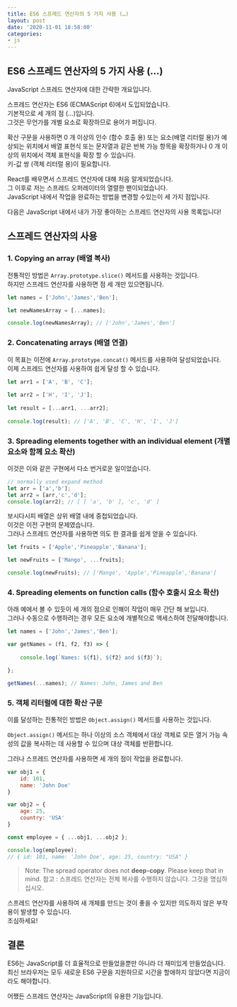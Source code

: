 ```yaml
---
title: ES6 스프레드 연산자의 5 가지 사용 (…)
layout: post
date: '2020-11-01 18:58:00'
categories:
- js
---
```


## ES6 스프레드 연산자의 5 가지 사용 (…)

JavaScript 스프레드 연산자에 대한 간략한 개요입니다.

스프레드 연산자는 ES6 (ECMAScript 6)에서 도입되었습니다.  
기본적으로 세 개의 점 (...)입니다.  
그것은 무언가를 개별 요소로 확장하므로 용어가 퍼집니다.

확산 구문을 사용하면 0 개 이상의 인수 (함수 호출 용) 또는 요소(배열 리터럴 용)가 예상되는 위치에서 배열 표현식 또는 문자열과 같은 반복 가능 항목을 
확장하거나 0 개 이상의 위치에서 객체 표현식을 확장 할 수 있습니다.  
키-값 쌍 (객체 리터럴 용)이 필요합니다.

React를 배우면서 스프레드 연산자에 대해 처음 알게되었습니다.  
그 이후로 저는 스프레드 오퍼레이터의 열렬한 팬이되었습니다.  
JavaScript 내에서 작업을 완료하는 방법을 변경할 수있는이 세 가지 점입니다.

다음은 JavaScript 내에서 내가 가장 좋아하는 스프레드 연산자의 사용 목록입니다!

## 스프레드 연산자의 사용

### 1. Copying an array (배열 복사)

전통적인 방법은 `Array.prototype.slice()` 메서드를 사용하는 것입니다.  
하지만 스프레드 연산자를 사용하면 점 세 개만 있으면됩니다.

```javascript
let names = ['John','James','Ben'];

let newNamesArray = [...names];

console.log(newNamesArray); // ['John','James','Ben']
```

### 2. Concatenating arrays (배열 연결)

이 목표는 이전에 `Array.prototype.concat()` 메서드를 사용하여 달성되었습니다.  
이제 스프레드 연산자를 사용하여 쉽게 달성 할 수 있습니다.

```javascript
let arr1 = ['A', 'B', 'C'];
  
let arr2 = ['H', 'I', 'J'];
    
let result = [...arr1, ...arr2];
      
console.log(result); // ['A', 'B', 'C', 'H', 'I', 'J']
```

### 3. Spreading elements together with an individual element (개별 요소와 함께 요소 확산)

이것은 이와 같은 구현에서 다소 번거로운 일이었습니다.

```javascript
// normally used expand method
let arr = ['a','b'];
let arr2 = [arr,'c','d'];
console.log(arr2); // [ [ 'a', 'b' ], 'c', 'd' ]
```

보시다시피 배열은 상위 배열 내에 중첩되었습니다.  
이것은 이전 구현의 문제였습니다.  
그러나 스프레드 연산자를 사용하면 의도 한 결과를 쉽게 얻을 수 있습니다.

```javascript
let fruits = ['Apple','Pineapple','Banana'];

let newFruits = ['Mango', ...fruits];

console.log(newFruits); // ['Mango', 'Apple','Pineapple','Banana']
```

### 4. Spreading elements on function calls (함수 호출시 요소 확산)

아래 예에서 볼 수 있듯이 세 개의 점으로 인해이 작업이 매우 간단 해 보입니다.  
그러나 수동으로 수행하려는 경우 모든 요소에 개별적으로 액세스하여 전달해야합니다.

```javascript
let names = ['John','James','Ben'];

var getNames = (f1, f2, f3) => {
  
	console.log(`Names: ${f1}, ${f2} and ${f3}`); 

};

getNames(...names); // Names: John, James and Ben
```

### 5. 객체 리터럴에 대한 확산 구문

이를 달성하는 전통적인 방법은 `Object.assign()` 메서드를 사용하는 것입니다.

`Object.assign()` 메서드는 하나 이상의 소스 객체에서 대상 객체로 모든 열거 가능 속성의 값을 복사하는 데 사용할 수 있으며 대상 객체를 반환합니다.

그러나 스프레드 연산자를 사용하면 세 개의 점이 작업을 완료합니다.

```javascript
var obj1 = {
    id: 101,
    name: 'John Doe'
}

var obj2 = {
    age: 25,
    country: 'USA'
}

const employee = { ...obj1, ...obj2 };

console.log(employee);
// { id: 101, name: 'John Doe', age: 25, country: "USA" }
```

>Note: The spread operator does not **deep-copy**. Please keep that in mind.
>참고 : 스프레드 연산자는 전체 복사를 수행하지 않습니다. 그것을 명심하십시오.

스프레드 연산자를 사용하여 새 개체를 만드는 것이 좋을 수 있지만 의도하지 않은 부작용이 발생할 수 있습니다.  
조심하세요!

## 결론

ES6는 JavaScript를 더 효율적으로 만들었을뿐만 아니라 더 재미있게 만들었습니다.  
최신 브라우저는 모두 새로운 ES6 구문을 지원하므로 시간을 할애하지 않았다면 지금이라도 해야합니다.

어쨌든 스프레드 연산자는 JavaScript의 유용한 기능입니다.
